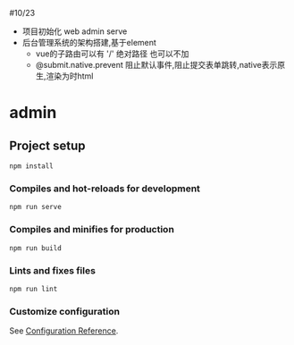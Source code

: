 #10/23
+ 项目初始化 web admin serve
+ 后台管理系统的架构搭建,基于element
    + vue的子路由可以有 '/' 绝对路径 也可以不加
    + @submit.native.prevent 阻止默认事件,阻止提交表单跳转,native表示原生,渲染为时html


# admin

## Project setup
```
npm install
```

### Compiles and hot-reloads for development
```
npm run serve
```

### Compiles and minifies for production
```
npm run build
```

### Lints and fixes files
```
npm run lint
```

### Customize configuration
See [Configuration Reference](https://cli.vuejs.org/config/).
